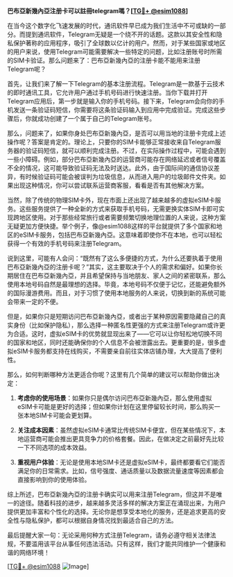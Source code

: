 **巴布亞新幾內亞注册卡可以註冊telegram嗎？[[TG💪+ @esim1088](https://t.me/s/esim1088)]**

在当今这个数字化飞速发展的时代，通讯软件早已成为我们生活中不可或缺的一部分。而提到通讯软件，Telegram无疑是一个绕不开的话题。这款以其安全性和隐私保护著称的应用程序，吸引了全球数以亿计的用户。然而，对于某些国家或地区的用户来说，使用Telegram可能需要解决一些特定的问题，比如注册账号时所需的SIM卡验证。那么问题来了：巴布亞新幾內亞的注册卡能不能用来注册Telegram呢？

首先，让我们来了解一下Telegram的基本注册流程。Telegram是一款基于云技术的即时通讯工具，它允许用户通过手机号码进行快速注册。当你下载并打开Telegram应用后，第一步就是输入你的手机号码。接下来，Telegram会向你的手机发送一条验证码短信，你需要将这条验证码输入到应用中完成验证。完成这些步骤后，你就成功创建了一个属于自己的Telegram账号。

那么，问题来了，如果你身处巴布亞新幾內亞，是否可以用当地的注册卡完成上述操作呢？答案是肯定的。理论上，只要你的SIM卡能够正常接收来自Telegram服务器的验证码短信，就可以顺利完成注册。不过，在实际操作过程中，可能会遇到一些小障碍。例如，部分巴布亞新幾內亞的运营商可能存在网络延迟或者信号覆盖不全的情况，这可能导致验证码无法及时送达。此外，由于国际间的通信协议差异，有时候验证码可能会被误判为垃圾信息，从而进入用户的垃圾邮件文件夹。如果出现这种情况，你可以尝试联系运营商客服，看看是否有其他解决方案。

当然，除了传统的物理SIM卡外，现在市面上还出现了越来越多的虚拟eSIM卡服务。这些服务提供了一种全新的方式来获取手机号码，无需更换实体SIM卡即可实现跨地区使用。对于那些经常旅行或者需要频繁切换地理位置的人来说，这种方案无疑更加方便快捷。举个例子，像@esim1088这样的平台就提供了多个国家和地区的eSIM卡服务，包括巴布亞新幾內亞。这意味着即使你不在本地，也可以轻松获得一个有效的手机号码来注册Telegram。

说到这里，可能有人会问：“既然有了这么多便捷的方式，为什么还要执着于使用巴布亞新幾內亞的注册卡呢？”其实，这主要取决于个人的需求和偏好。如果你长期居住在巴布亞新幾內亞，并且希望保持与当地朋友、家人之间的紧密联系，那么使用本地号码自然是最理想的选择。毕竟，本地号码不仅便于记忆，还能避免额外的国际漫游费用。而且，对于习惯了使用本地服务的人来说，切换到新的系统可能会带来一定的不便。

但是，如果你只是短期访问巴布亞新幾內亞，或者出于某种原因需要隐藏自己的真实身份（比如保护隐私），那么选择一种匿名性更强的方式来注册Telegram或许更为合适。这时，虚拟eSIM卡的优势就显现出来了——它可以让你轻松地切换不同的国家和地区，同时还能确保你的个人信息不会被泄露出去。更重要的是，很多虚拟eSIM卡服务都支持在线购买，不需要亲自前往实体店铺办理，大大提高了便利性。

那么，如何判断哪种方法更适合你呢？这里有几个简单的建议可以帮助你做出决定：

1. **考虑你的使用场景**：如果你只是偶尔访问巴布亞新幾內亞，那么使用虚拟eSIM卡可能是更好的选择；但如果你计划在这里停留较长时间，那么购买一张本地SIM卡可能会更划算。
   
2. **关注成本因素**：虽然虚拟eSIM卡通常比传统SIM卡便宜，但在某些情况下，本地运营商可能会推出更具竞争力的价格套餐。因此，在做决定之前最好先比较一下不同选项的成本效益。
   
3. **重视用户体验**：无论是使用本地SIM卡还是虚拟eSIM卡，最终都要看它们能否满足你的日常需求。比如，信号强度、通话质量以及数据流量速度等因素都会直接影响到你的使用体验。

综上所述，巴布亞新幾內亞的注册卡确实可以用来注册Telegram，但这并不是唯一的途径。随着科技的进步，越来越多灵活多样的解决方案正在涌现出来，为用户提供更加丰富和个性化的选择。无论你是想享受本地化的服务，还是追求更高的安全性与隐私保护，都可以根据自身情况找到最适合自己的方法。

最后提醒大家一句：无论采用何种方式注册Telegram，请务必遵守相关法律法规，不要滥用该平台从事任何违法活动。只有这样，我们才能共同维护一个健康和谐的网络环境！

[[TG💪+ @esim1088](https://t.me/s/esim1088) ![Image](https://i.postimg.cc/4NQfJmqS/Snipaste-2025-05-13-00-14-12.png)]